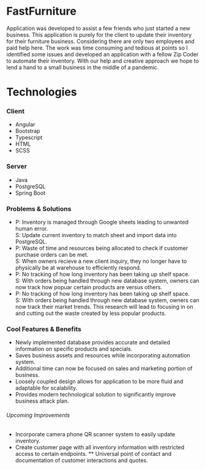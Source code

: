 # FastFurniture
Application was developed to assist a few friends who just started a new business. This application is purely for the client to update their inventory for their furniture business. Considering there are only two employees and paid help here. The work was time consuming and tedious at points so I identified some issues and developed an application with a fellow Zip Coder to automate their inventory. With our help and creative approach we hope to lend a hand to a small business in the middle of a pandemic.

# Technologies
### Client
 * Angular 
 * Bootstrap
 * Typescript
 * HTML
 * SCSS

### Server 
 * Java
 * PostgreSQL
 * Spring Boot 

### Problems & Solutions
  * P: Inventory is managed through Google sheets leading to unwanted human error.<br />
     S: Update current inventory to match sheet and import data into PostgreSQL.  
  * P: Waste of time and resources being allocated to check if customer purchase orders can be met.<br />
     S: When owners recieve a new client inquiry, they no longer have to physically be at warehouse to efficiently respond.
  * P: No tracking of how long inventory has been taking up shelf space.<br />
     S: With orders being handled through new database system, owners can now track how popuar certain products are versus others.
  * P: No tracking of how long inventory has been taking up shelf space.<br />
     S: With orders being handled through new database system, owners can now track their market trends. This research will lead to focusing in on and cutting out the waste created by less popular products.

### Cool Features & Benefits
  * Newly implemented database provides accurate and detailed information on specific products and specials.
  * Saves business assets and resources while incorporating automation system. 
  * Additional time can now be focused on sales and marketing portion of business. 
  * Loosely coupled design allows for application to be more fluid and adaptable for scalability.
  * Provides modern technological solution to significantly improve business attack plan.
  
 ###### Upcoming Improvements
  * Incorporate camera phone QR scanner system to easily update inventory.
  * Create customer page with all inventory information with restricted access to certain endpoints. 
    ** Universal point of contact and documentation of customer interactions and quotes.
   
  
  
  
  
  
  
  
  
